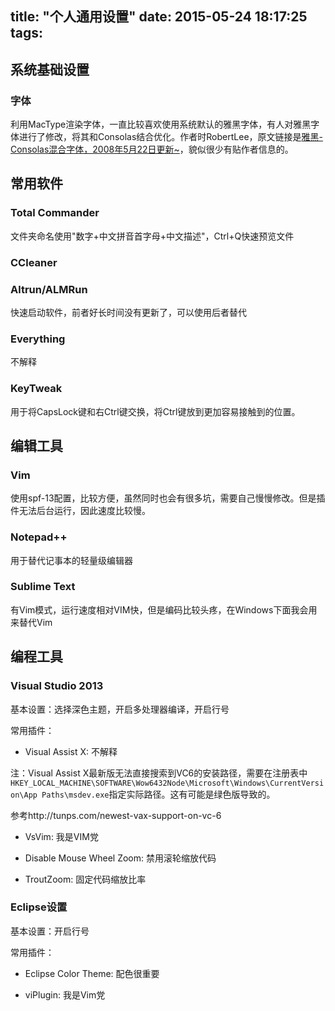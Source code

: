 title: "个人通用设置"
date: 2015-05-24 18:17:25
tags:
---

## 系统基础设置

### 字体

利用MacType渲染字体，一直比较喜欢使用系统默认的雅黑字体，有人对雅黑字体进行了修改，将其和Consolas结合优化。作者时RobertLee，原文链接是[雅黑-Consolas混合字体，2008年5月22日更新~](http://www.cnblogs.com/RobertLee/archive/2006/12/25/602646.html)，貌似很少有贴作者信息的。

## 常用软件

### Total Commander

文件夹命名使用"数字+中文拼音首字母+中文描述"，Ctrl+Q快速预览文件

### CCleaner

### Altrun/ALMRun

快速启动软件，前者好长时间没有更新了，可以使用后者替代

### Everything

不解释

### KeyTweak

用于将CapsLock键和右Ctrl键交换，将Ctrl键放到更加容易接触到的位置。

## 编辑工具

### Vim

使用spf-13配置，比较方便，虽然同时也会有很多坑，需要自己慢慢修改。但是插件无法后台运行，因此速度比较慢。

### Notepad++

用于替代记事本的轻量级编辑器

### Sublime Text

有Vim模式，运行速度相对VIM快，但是编码比较头疼，在Windows下面我会用来替代Vim

## 编程工具

### Visual Studio 2013

基本设置：选择深色主题，开启多处理器编译，开启行号

常用插件：

* Visual Assist X: 不解释

注：Visual Assist X最新版无法直接搜索到VC6的安装路径，需要在注册表中`HKEY_LOCAL_MACHINE\SOFTWARE\Wow6432Node\Microsoft\Windows\CurrentVersion\App Paths\msdev.exe`指定实际路径。这有可能是绿色版导致的。

参考http://tunps.com/newest-vax-support-on-vc-6

* VsVim: 我是VIM党

* Disable Mouse Wheel Zoom: 禁用滚轮缩放代码

* TroutZoom: 固定代码缩放比率

### Eclipse设置

基本设置：开启行号

常用插件：

* Eclipse Color Theme: 配色很重要

* viPlugin: 我是Vim党

